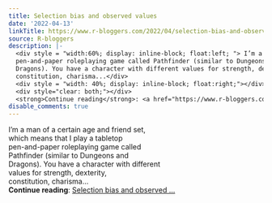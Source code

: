 ```yaml
---
title: Selection bias and observed values
date: '2022-04-13'
linkTitle: https://www.r-bloggers.com/2022/04/selection-bias-and-observed-values/
source: R-bloggers
description: |-
  <div style = "width:60%; display: inline-block; float:left; "> I’m a man of a certain age and friend set, which means that I play a tabletop<br />
  pen-and-paper roleplaying game called Pathfinder (similar to Dungeons and<br />
  Dragons). You have a character with different values for strength, dexterity,<br />
  constitution, charisma...</div>
  <div style = "width: 40%; display: inline-block; float:right;"></div>
  <div style="clear: both;"></div>
  <strong>Continue reading</strong>: <a href="https://www.r-bloggers.com/2022/04/selection-bias-and-observed-values/">Selection bias and observed ...
disable_comments: true
---
```

<div style = "width:60%; display: inline-block; float:left; "> I’m a man of a certain age and friend set, which means that I play a tabletop<br />
pen-and-paper roleplaying game called Pathfinder (similar to Dungeons and<br />
Dragons). You have a character with different values for strength, dexterity,<br />
constitution, charisma...</div>
<div style = "width: 40%; display: inline-block; float:right;"></div>
<div style="clear: both;"></div>
<strong>Continue reading</strong>: <a href="https://www.r-bloggers.com/2022/04/selection-bias-and-observed-values/">Selection bias and observed ...